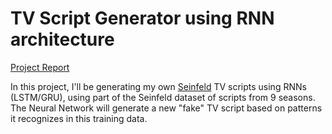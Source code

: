 # TV Script Generator using RNN architecture

[Project Report](https://nbviewer.jupyter.org/github/jscriptcoder/TV-Script-Generator/blob/master/tv_script_generation.ipynb)

In this project, I'll be generating my own [Seinfeld](https://www.imdb.com/title/tt0098904/) TV scripts using RNNs (LSTM/GRU), using part of the Seinfeld dataset of scripts from 9 seasons. The Neural Network will generate a new "fake" TV script based on patterns it recognizes in this training data.
